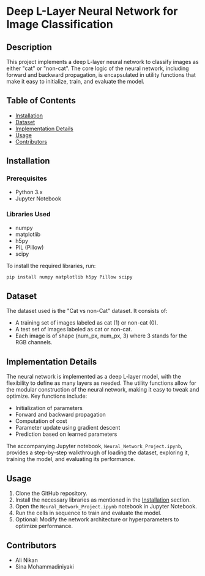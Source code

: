 # Deep L-Layer Neural Network for Image Classification

## Description
This project implements a deep L-layer neural network to classify images as either "cat" or "non-cat". The core logic of the neural network, including forward and backward propagation, is encapsulated in utility functions that make it easy to initialize, train, and evaluate the model.

## Table of Contents
- [Installation](#installation)
- [Dataset](#dataset)
- [Implementation Details](#implementation-details)
- [Usage](#usage)
- [Contributors](#contributors)

## Installation

### Prerequisites
- Python 3.x
- Jupyter Notebook

### Libraries Used
- numpy
- matplotlib
- h5py
- PIL (Pillow)
- scipy

To install the required libraries, run:
```bash
pip install numpy matplotlib h5py Pillow scipy
```

## Dataset
The dataset used is the "Cat vs non-Cat" dataset. It consists of:
- A training set of images labeled as cat (1) or non-cat (0).
- A test set of images labeled as cat or non-cat.
- Each image is of shape (num_px, num_px, 3) where 3 stands for the RGB channels.

## Implementation Details
The neural network is implemented as a deep L-layer model, with the flexibility to define as many layers as needed. The utility functions allow for the modular construction of the neural network, making it easy to tweak and optimize. Key functions include:

- Initialization of parameters
- Forward and backward propagation
- Computation of cost
- Parameter update using gradient descent
- Prediction based on learned parameters

The accompanying Jupyter notebook, `Neural_Network_Project.ipynb`, provides a step-by-step walkthrough of loading the dataset, exploring it, training the model, and evaluating its performance.

## Usage
1. Clone the GitHub repository.
2. Install the necessary libraries as mentioned in the [Installation](#installation) section.
3. Open the `Neural_Network_Project.ipynb` notebook in Jupyter Notebook.
4. Run the cells in sequence to train and evaluate the model.
5. Optional: Modify the network architecture or hyperparameters to optimize performance.

## Contributors
- Ali Nikan
- Sina Mohammadiniyaki
